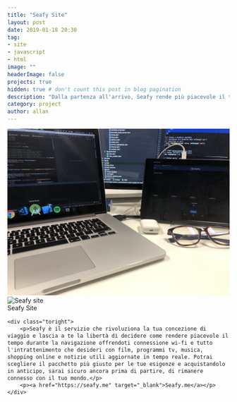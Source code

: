 ```yaml
---
title: "Seafy Site"
layout: post
date: 2019-01-18 20:30
tag: 
- site
- javascript
- html
image: ""
headerImage: false
projects: true
hidden: true # don't count this post in blog pagination
description: "Dalla partenza all'arrivo, Seafy rende più piacevole il tuo tempo a bordo offrendoti: connessione, intrattenimento, informazione, shopping e tanto altro."
category: project
author: allan
---
```

<div>
<img class="img-responsive image" src="/assets/images/seafy.jpg" alt="seafy working mac">
</div>
<div class="side-by-side">
    <div class="toleft">
        <img class="image" src="https://seafy.me/public/assets/img/logo/logo.svg" alt="Seafy site">
        <figcaption class="caption">Seafy Site</figcaption>
    </div>

    <div class="toright">
        <p>Seafy è il servizio che rivoluziona la tua concezione di viaggio e lascia a te la libertà di decidere come rendere piacevole il tempo durante la navigazione offrendoti connessione wi-fi e tutto l'intrattenimento che desideri con film, programmi tv, musica, shopping online e notizie utili aggiornate in tempo reale. Potrai scegliere il pacchetto più giusto per le tue esigenze e acquistandolo in anticipo, sarai sicuro ancora prima di partire, di rimanere connesso con il tuo mondo.</p>
        <p><a href="https://seafy.me" target="_blank">Seafy.me</a></p>
    </div>
</div>